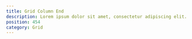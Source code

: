 ```yaml
---
title: Grid Column End
description: Lorem ipsum dolor sit amet, consectetur adipiscing elit.
position: 454
category: Grid
---
```

